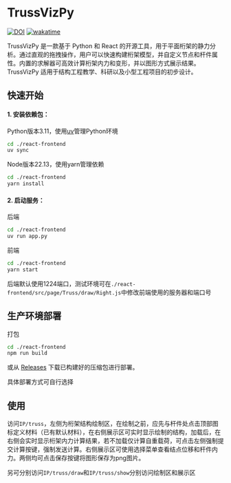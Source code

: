 # TrussVizPy

[![DOI](https://zenodo.org/badge/857568498.svg)](https://doi.org/10.5281/zenodo.13968273)
[![wakatime](https://wakatime.com/badge/user/e41c03c8-52a4-4e89-a0ef-84744135582b/project/a38fccd1-93fa-4db3-a401-4bc69c576aa6.svg)](https://wakatime.com/badge/user/e41c03c8-52a4-4e89-a0ef-84744135582b/project/a38fccd1-93fa-4db3-a401-4bc69c576aa6)

TrussVizPy 是一款基于 Python 和 React 的开源工具，用于平面桁架的静力分析。通过直观的拖拽操作，用户可以快速构建桁架模型，并自定义节点和杆件属性。内置的求解器可高效计算桁架内力和变形，并以图形方式展示结果。TrussVizPy 适用于结构工程教学、科研以及小型工程项目的初步设计。

## 快速开始

#### 1. 安装依赖包：

Python版本3.11，使用[uv](https://github.com/astral-sh/uv)管理Python环境

```bash
cd ./react-frontend
uv sync
```

Node版本22.13，使用yarn管理依赖

```bash
cd ./react-frontend
yarn install
```

#### 2. 启动服务：

后端
```bash
cd ./react-frontend
uv run app.py
```
前端
```bash
cd ./react-frontend
yarn start
```

后端默认使用1224端口，测试环境可在`./react-frontend/src/page/Truss/draw/Right.js`中修改前端使用的服务器和端口号

## 生产环境部署

打包

```bash
cd ./react-frontend
npm run build
```

或从 [Releases](https://github.com/Nouchi-Kousu/TrussVizPy/releases) 下载已构建好的压缩包进行部署。

具体部署方式可自行选择

## 使用

访问`IP/truss`，左侧为桁架结构绘制区，在绘制之前，应先与杆件处点击顶部图标定义材料（已有默认材料），在右侧展示区可实时显示绘制的结构，加载后，在右侧会实时显示桁架内力计算结果，若不加载仅计算自重载荷，可点击左侧强制提交计算按键，强制发送计算。右侧展示区可使用选择菜单查看结点位移和杆件内力。两侧均可点击保存按键将图形保存为png图片。

另可分别访问`IP/truss/draw`和`IP/truss/show`分别访问绘制区和展示区
